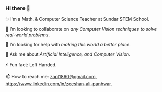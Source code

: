 ### Hi there 👋

✨ I'm a Math. & Computer Science Teacher at Sundar STEM School.

👯 I’m looking to collaborate on _any Computer Vision techniques to solve real-world problems_.

🤔 I’m looking for help with _making this world a better place_.

💬 Ask me about _Artificial Inteligence, and Computer Vision_.

⚡ Fun fact: Left Handed.

📫 How to reach me: zapt1860@gmail.com, https://www.linkedin.com/in/zeeshan-ali-panhwar.
